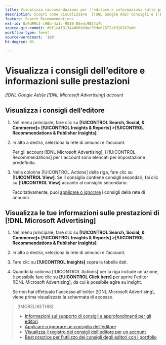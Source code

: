 ```yaml
---
title: Visualizza raccomandazioni per l’editore e informazioni sulle prestazioni
description: Scopri come visualizzare  [!DNL Google Ads] consigli e [!DNL Microsoft Advertising] informazioni sulle prestazioni per i tuoi account di rete degli annunci.
feature: Search Recommendations
exl-id: 8a9d99b1-c90b-4a1c-9516-85edc9024a7c
source-git-commit: d0f1c413134a0868ddec79ded7672af316267edd
workflow-type: tm+mt
source-wordcount: '180'
ht-degree: 0%

---
```


# Visualizza i consigli dell’editore e informazioni sulle prestazioni

*[!DNL Google Ads]e [!DNL Microsoft Advertising] account*

## Visualizza i consigli dell’editore

1. Nel menu principale, fare clic su **[!UICONTROL Search, Social, & Commerce]> [!UICONTROL Insights & Reports] >[!UICONTROL Recommendations & Publisher Insights]**.

1. In alto a destra, seleziona la rete di annunci e l’account.

   Per gli account [!DNL Microsoft Advertising], i [!UICONTROL Recommendations] per l&#39;account sono elencati per impostazione predefinita.

1. Nella colonna [!UICONTROL Actions] della riga, fare clic su **[!UICONTROL View]**. Se il consiglio contiene consigli secondari, fai clic su **[!UICONTROL View]** accanto al consiglio secondario.

   Facoltativamente, puoi [applicare o ignorare](recommendation-apply-dismiss.md) i consigli della rete di annunci.

## Visualizza le tue informazioni sulle prestazioni di [!DNL Microsoft Advertising]

1. Nel menu principale, fare clic su **[!UICONTROL Search, Social, & Commerce]> [!UICONTROL Insights & Reports] >[!UICONTROL Recommendations & Publisher Insights]**.

1. In alto a destra, seleziona la rete di annunci e l’account.

1. Fare clic su **[!UICONTROL Insights]** sopra la tabella dati.

1. Quando la colonna [!UICONTROL Actions] per la riga include un&#39;azione, è possibile fare clic su **[!UICONTROL Click here]** per aprire l&#39;editor [!DNL Microsoft Advertising], da cui è possibile agire su insight.

   Se non hai effettuato l&#39;accesso all&#39;editor [!DNL Microsoft Advertising], viene prima visualizzata la schermata di accesso.

>[!MORELIKETHIS]
>
>* [Informazioni sul supporto di consigli e approfondimenti per gli editori](recommendation-support.md)
>* [Applicare o ignorare un consiglio dell&#39;editore](recommendation-apply-dismiss.md)
>* [Visualizza il registro dei consigli dell&#39;editore per un account](recommendation-view-log.md)
>* [Best practice per l&#39;utilizzo dei consigli degli editori con i portfolio](recommendation-best-practices.md)
